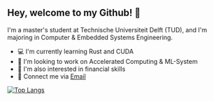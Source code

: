 ## Hey, welcome to my Github! 👋
I'm a master's student at Technische Universiteit Delft (TUD), and I'm majoring in Computer & Embedded Systems Engineering.

- 💻 I'm currently learning Rust and CUDA
- 🚀 I'm looking to work on Accelerated Computing & ML-System
- 🤔 I'm also interested in financial skills
- 💬 Connect me via [Email](yx.wu.work@gmail.com)

[![Top Langs](https://github-readme-stats.vercel.app/api/top-langs/?username=vegedoge&layout=compact&hide=vhdl,v)](https://github.com/vegedoge/github-readme-stats)
<!--
**vegedoge/vegedoge** is a ✨ _special_ ✨ repository because its `README.md` (this file) appears on your GitHub profile.

Here are some ideas to get you started:

- 🔭 I’m currently working on ...
- 🌱 I’m currently learning ...
- 👯 I’m looking to collaborate on ...
- 🤔 I’m looking for help with ...
- 💬 Ask me about ...
- 📫 How to reach me: ...
- 😄 Pronouns: ...
- ⚡ Fun fact: ...
-->
